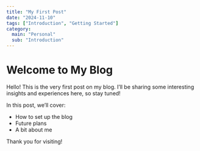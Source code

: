 ```yaml
---
title: "My First Post"
date: "2024-11-10"
tags: ["Introduction", "Getting Started"]
category:
  main: "Personal"
  sub: "Introduction"
---
```


# Welcome to My Blog

Hello! This is the very first post on my blog. I’ll be sharing some interesting insights and experiences here, so stay tuned!

In this post, we’ll cover:

- How to set up the blog
- Future plans
- A bit about me

Thank you for visiting!
